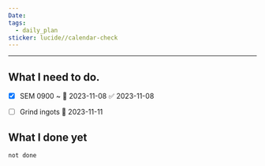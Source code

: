```yaml
---
Date: 
tags:
  - daily_plan
sticker: lucide//calendar-check
---
```

---
## What I need to do.

- [x] SEM 0900 ~ 📅 2023-11-08 ✅ 2023-11-08
- [ ] Grind ingots 📅 2023-11-11 



## What I done yet
```tasks
not done
```
